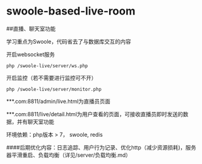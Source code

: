 # swoole-based-live-room
##直播、聊天室功能

学习重点为Swoole，代码省去了与数据库交互的内容

开启websocket服务
```
php /swoole-live/server/ws.php 
```
开启监控（若不需要进行监控可不开）
```
php /swoole-live/server/monitor.php
```
***.com:8811/admin/live.html为直播员页面

***.com:8811/live/detail.html为用户查看的页面，可接收直播员即时发送的数据，并有聊天室功能

环境依赖：php版本 > 7， swoole, redis

####后期优化内容：日志追踪、用户行为记录、优化http（减少资源损耗)，服务器平滑重启、负载均衡（详见/server/负载均衡.md）